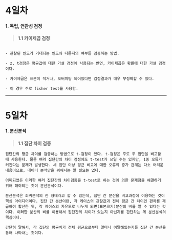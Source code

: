 # 4일차 


#### **1. 독립, 연관성 검정**

> **1.1 카이제곱 검정**

```

- 관찰된 빈도가 기대되는 빈도와 다른지의 여부를 검증하는 방법.

- z, t검정은 평균값에 대한 가설 검정에 사용되는 반면, 카이제곱은 확률에 대한 가설 검정이다.

- 카이제곱은 표본이 적거나, 오버피팅 되어있다면 검정결과가 매우 부정확할 수 있다.

- 이 경우 주로 fisher test를 사용함.

```

-----------------------


# 5일차 


#### **1. 분산분석**

> **1.1 집단 차이 검증**

```
집단간의 평균 차이를 검증하는 방법으로 t-검정이 있다. t-검정은 주로 두 집단을 비교할 때 사용한다. 물론 여러 집단간의 차이 검정에도 t-test가 쓰일 수는 있지만, 1종 오류가 커진다는 문제가 발생한다. 세 집단 이상 평균 비교에 대한 오류의 증가 관계는 다소 어려운 내용이므로, 데이터 분석만을 위해서는 알 필요는 없다.

어찌되었든 이러한 여러 집단간의 차이검증을 t-test로 하는 것에 의한 문제점을 해결하기 위해 해야되는 것이 분산분석이다. 

분산분석은 회귀분석의 한 형태라고 할 수 있는데, 집단 간 분산을 비교과정에 이용하는 것이 핵심 아이디어이다. 집단 간 분산이란, 각 케이스의 관찰값과 전체 평균 간 차이인 편차를 제곱하여 합산한 뒤, 각 케이스의 자유도로 나누게 되면(표본크기)분산의 비를 알 수 있다는 것이다. 이러한 분산의 비를 이용해서 집단간의 차이가 있는지 아닌지를 판단하는 게 분산분석의 핵심이다.

간단히 말해서, 각 집단의 평균치가 전체 평균으로부터 얼마나 이탈해있는지를 집단 간 분산을 통해 나타내는 것이다.
```